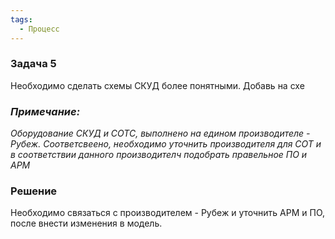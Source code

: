 ```yaml
---
tags:
  - Процесс
---
```

### Задача 5
Необходимо сделать схемы СКУД более понятными. Добавь на схе

### *Примечание:*
*Оборудование СКУД и СОТС, выполнено на едином производителе - Рубеж. Соответсвеено, необходимо уточнить производителя для СОТ и в соответствии данного производителч подобрать правельное ПО и АРМ*




### Решение
Необходимо связаться с производителем - Рубеж и уточнить АРМ и ПО, после внести изменения в модель.